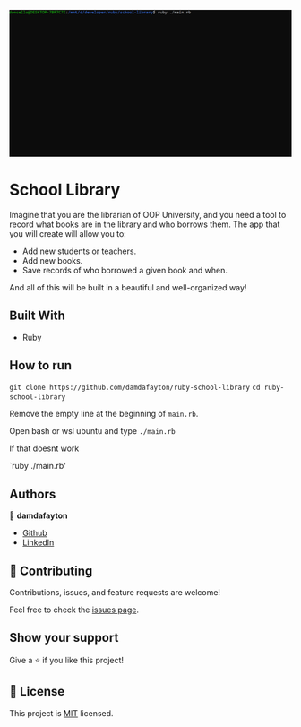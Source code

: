 ![](./school-library-ss.gif)

# School Library

Imagine that you are the librarian of OOP University, and you need a tool to record what books are in the library and who borrows them. The app that you will create will allow you to:

 - Add new students or teachers.
 - Add new books.
 - Save records of who borrowed a given book and when.

And all of this will be built in a beautiful and well-organized way!


## Built With

- Ruby


## How to run

`git clone https://github.com/damdafayton/ruby-school-library`
`cd ruby-school-library`

Remove the empty line at the beginning of `main.rb`.

Open bash or wsl ubuntu and type
`./main.rb`

If that doesnt work

`ruby ./main.rb'


## Authors

👤 **damdafayton**

- [Github](https://github.com/damdafayton)
- [LinkedIn](https://linkedin.com/in/damdafayton)


## 🤝 Contributing

Contributions, issues, and feature requests are welcome!

Feel free to check the [issues page](../../issues/).


## Show your support

Give a ⭐️ if you like this project!


## 📝 License

This project is [MIT](./MIT.md) licensed.
